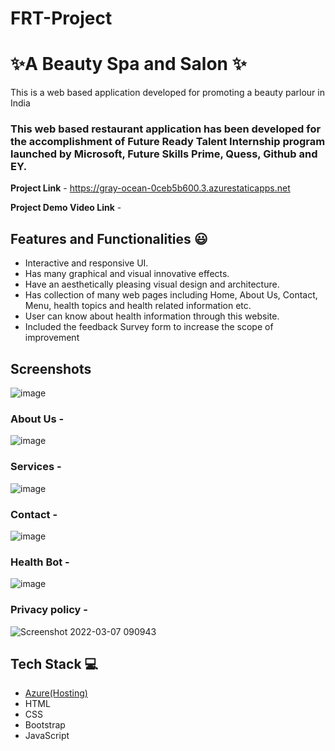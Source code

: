 # FRT-Project
# ✨A Beauty Spa and Salon ✨

This is a web based application developed for promoting a beauty parlour in India

### This web based restaurant application has been developed for the accomplishment of Future Ready Talent Internship program launched by Microsoft, Future Skills Prime, Quess, Github and EY.


**Project Link** - https://gray-ocean-0ceb5b600.3.azurestaticapps.net

**Project Demo Video Link** -


## Features and Functionalities 😃

- Interactive and responsive UI.
- Has many graphical and visual innovative effects.
- Have an aesthetically pleasing visual design and architecture.
- Has collection of many web pages including Home, About Us, Contact, Menu, health topics and health related information etc.
- User can know about health information through this website.
- Included the feedback Survey form to increase the scope of improvement 

## Screenshots

![image](https://github.com/20a31a05f4/FRT-Project/assets/110026196/91fabde7-a5af-4835-bf14-7f1fb6f2c117)


### About Us -

![image](https://github.com/20a31a05f4/FRT-Project/assets/110026196/09ed7843-32d5-4a66-bf5d-48658d77e415)


### Services - 

![image](https://github.com/20a31a05f4/FRT-Project/assets/110026196/1b3d648d-2851-40c0-9cc3-456a11daba7c)


### Contact - 

![image](https://github.com/20a31a05f4/FRT-Project/assets/110026196/e1bbab20-16a3-499a-ae0c-9cef3dc8e639)


### Health Bot -

![image](https://github.com/20a31a05f4/FRT-Project/assets/110026196/8851b6a1-b6fa-4333-aee6-eeb0801fca45)


### Privacy policy -


![Screenshot 2022-03-07 090943](https://user-images.githubusercontent.com/98517345/156963849-e8ead038-b9ea-4320-9165-9f99cf00d9d2.jpg)



## Tech Stack 💻

- [Azure(Hosting)](https://azure.microsoft.com/en-in/features/azure-portal/)
- HTML
- CSS
- Bootstrap
- JavaScript
